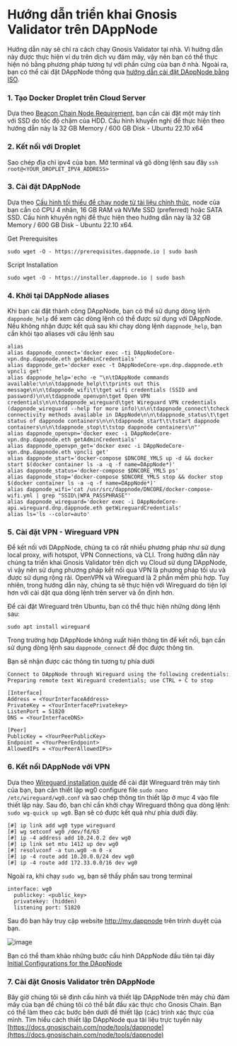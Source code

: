 # Hướng dẫn triển khai Gnosis Validator trên DAppNode

Hướng dẫn này sẽ chỉ ra cách chạy Gnosis Validator tại nhà. Vì hướng dẫn này được thực hiện ví dụ trên dịch vụ đám mây, vậy nên bạn có thể thực hiện nó bằng phương pháp tương tự với phần cứng của bạn ở nhà. Ngoài ra, bạn có thể cài đặt DAppNode thông qua [hướng dẫn cài đặt DAppNode bằng ISO](https://docs.dappnode.io/user/quick-start/core/installation/#iso-installation).

### 1. Tạo Docker Droplet trên Cloud Server
Dựa theo [Beacon Chain Node Requirement](https://docs.gnosischain.com/node/consensus-layer-validator#beacon-chain-node-requirements), bạn cần cài đặt một máy tính với SSD do tốc độ chậm của HDD. Cấu hình khuyến nghị để thực hiện theo hướng dẫn này là 32 GB Memory / 600 GB Disk - Ubuntu 22.10 x64

### 2. Kết nối với Droplet
Sao chép địa chỉ ipv4 của bạn. Mở terminal và gõ dòng lệnh sau đây `ssh root@<YOUR_DROPLET_IPV4_ADDRESS>`

### 3. Cài đặt DAppNode
Dựa theo [Cấu hình tối thiểu để chạy node từ tài liệu chính thức](https://docs.gnosischain.com/node/#requirements), node của bạn cần có CPU 4 nhân, 16 GB RAM và NVMe SSD (preferred) hoặc SATA SSD. Cấu hình khuyến nghị để thực hiện theo hướng dẫn này là 32 GB Memory / 600 GB Disk - Ubuntu 22.10 x64.


Get Prerequisites

```sudo wget -O - https://prerequisites.dappnode.io | sudo bash```

Script Installation

```sudo wget -O - https://installer.dappnode.io | sudo bash```

### 4. Khởi tại DAppNode aliases
Khi bạn cài đặt thành công DAppNode, bạn có thể sử dụng dòng lệnh ```dappnode_help``` để xem các dòng lệnh có thể được sử dụng với DAppNode. Nếu không nhận được kết quả sau khi chạy dòng lệnh ```dappnode_help```, bạn cần khỏi tạo aliases với câu lệnh sau

```
alias
alias dappnode_connect='docker exec -ti DAppNodeCore-vpn.dnp.dappnode.eth getAdminCredentials'
alias dappnode_get='docker exec -t DAppNodeCore-vpn.dnp.dappnode.eth vpncli get'
alias dappnode_help='echo -e "\n\tDAppNode commands available:\n\n\tdappnode_help\t\tprints out this message\n\n\tdappnode_wifi\t\tget wifi credentials (SSID and password)\n\n\tdappnode_openvpn\tget Open VPN credentials\n\n\tdappnode_wireguard\tget Wireguard VPN credentials (dappnode_wireguard --help for more info)\n\n\tdappnode_connect\tcheck connectivity methods available in DAppNode\n\n\tdappnode_status\t\tget status of dappnode containers\n\n\tdappnode_start\t\tstart dappnode containers\n\n\tdappnode_stop\t\tstop dappnode containers\n"'
alias dappnode_openvpn='docker exec -i DAppNodeCore-vpn.dnp.dappnode.eth getAdminCredentials'
alias dappnode_openvpn_get='docker exec -i DAppNodeCore-vpn.dnp.dappnode.eth vpncli get'
alias dappnode_start='docker-compose $DNCORE_YMLS up -d && docker start $(docker container ls -a -q -f name=DAppNode*)'
alias dappnode_status='docker-compose $DNCORE_YMLS ps'
alias dappnode_stop='docker-compose $DNCORE_YMLS stop && docker stop $(docker container ls -a -q -f name=DAppNode*)'
alias dappnode_wifi='cat /usr/src/dappnode/DNCORE/docker-compose-wifi.yml | grep "SSID\|WPA_PASSPHRASE"'
alias dappnode_wireguard='docker exec -i DAppNodeCore-api.wireguard.dnp.dappnode.eth getWireguardCredentials'
alias ls='ls --color=auto'
```

### 5. Cài đặt VPN - Wireguard VPN
Để kết nối với DAppNode, chúng ta có rất nhiều phương pháp như sử dụng local proxy, wifi hotspot, VPN Connections, và CLI. Trong hướng dẫn này chúng ta triển khai Gnosis Validator trên dịch vụ Cloud sử dụng DAppNode, vì vậy nên sử dụng phương pháp kết nối qua VPN là phương pháp tối ưu và được sử dụng rộng rãi. OpenVPN và Wireguard là 2 phần mềm phù hợp. Tuy nhiên, trong hướng dẫn này, chúng ta sẽ thực hiện với Wireguard do tiện lợi hơn với cài dặt qua dòng lệnh trên server và ổn định hơn.

Để cài đặt Wireguard trên Ubuntu, bạn có thể thực hiện những dòng lệnh sau:
```
sudo apt install wireguard
```

Trong trường hợp DAppNode không xuất hiện thông tin để kết nối, bạn cần sử dụng dòng lệnh sau ```dappnode_connect``` để đọc được thông tin.

Bạn sẽ nhận được các thông tin tương tự phía dưới
```
Connect to DAppNode through Wireguard using the following credentials:
Preparing remote text Wireguard credentials; use CTRL + C to stop

[Interface]
Address = <YourInterfaceAddress>
PrivateKey = <YourInterfacePrivatekey>
ListenPort = 51820
DNS = <YourInterfaceDNS>

[Peer]
PublicKey = <YourPeerPublicKey>
Endpoint = <YourPeerEndpoint>
AllowedIPs = <YourPeerAllowedIPs>
```

### 6. Kết nối DAppNode với VPN
Dựa theo [Wireguard installation guide](https://docs.dappnode.io/user-guide/ui/access/vpn/#linux) để cài đặt Wireguard trên máy tính của bạn, bạn cần thiết lập wg0 configure file ```sudo nano /etc/wireguard/wg0.conf``` và sao chép thông tin thiết lập ở mục 4 vào file thiết lập này. 
Sau đó, bạn chỉ cần khởi chạy Wireguard thông qua dòng lệnh: ```sudo wg-quick up wg0```. Bạn sẽ có được kết quả như phía dưới đây.

```
[#] ip link add wg0 type wireguard
[#] wg setconf wg0 /dev/fd/63
[#] ip -4 address add 10.24.0.2 dev wg0
[#] ip link set mtu 1412 up dev wg0
[#] resolvconf -a tun.wg0 -m 0 -x
[#] ip -4 route add 10.20.0.0/24 dev wg0
[#] ip -4 route add 172.33.0.0/16 dev wg0
```

Ngoài ra, khi chạy ```sudo wg```, bạn sẽ thấy phần sau trong terminal

```
interface: wg0
  publickey: <public_key>
  privatekey: (hidden)
  listening port: 51820
```

Sau đó bạn hãy truy cập website http://my.dappnode trên trình duyệt của bạn.

![image](https://user-images.githubusercontent.com/23649434/201589528-7b7edab0-f7f7-48fa-a656-f55b416cd505.png)

Bạn có thể tham khảo những bước cấu hình DAppNode đầu tiên tại đây [Initial Configurations for the DAppNode](https://docs.dappnode.io/first-steps#)

### 7. Cài đặt Gnosis Validator trên DAppNode
Bây giờ chúng tôi sẽ định cấu hình và thiết lập DAppNode trên máy chủ đám mây của bạn để chúng tôi có thể bắt đầu xác thực cho Gnosis Chain. Bạn có thể làm theo các bước bên dưới để thiết lập (các) trình xác thực của mình. Tìm hiểu cách thiết lập DAppNode qua tài liệu trực tuyến này [https://docs.gnosischain.com/node/tools/dappnode](https://docs.gnosischain.com/node/tools/dappnode)

